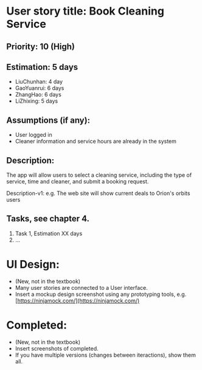 # User story title: Book Cleaning Service

## Priority: 10 (High)

## Estimation: 5 days
* LiuChunhan: 4 day
* GaoYuanrui: 6 days
* ZhangHao: 6 days
* LiZhixing: 5 days

## Assumptions (if any):
* User logged in
* Cleaner information and service hours are already in the system

## Description:
The app will allow users to select a cleaning service, including the type of service, time and cleaner, and submit a booking request.

Description-v1: e.g. The web site will show current deals to Orion's orbits users

## Tasks, see chapter 4.

1. Task 1, Estimation XX days
2. ...


# UI Design:
* (New, not in the textbook) 
* Many user stories are connected to a User interface.
* Insert a mockup design screenshot using any prototyping tools, e.g. [https://ninjamock.com/](https://ninjamock.com/)

# Completed:
* (New, not in the textbook) 
* Insert screenshots of completed. 
* If you have multiple versions (changes between iteractions), show them all.

